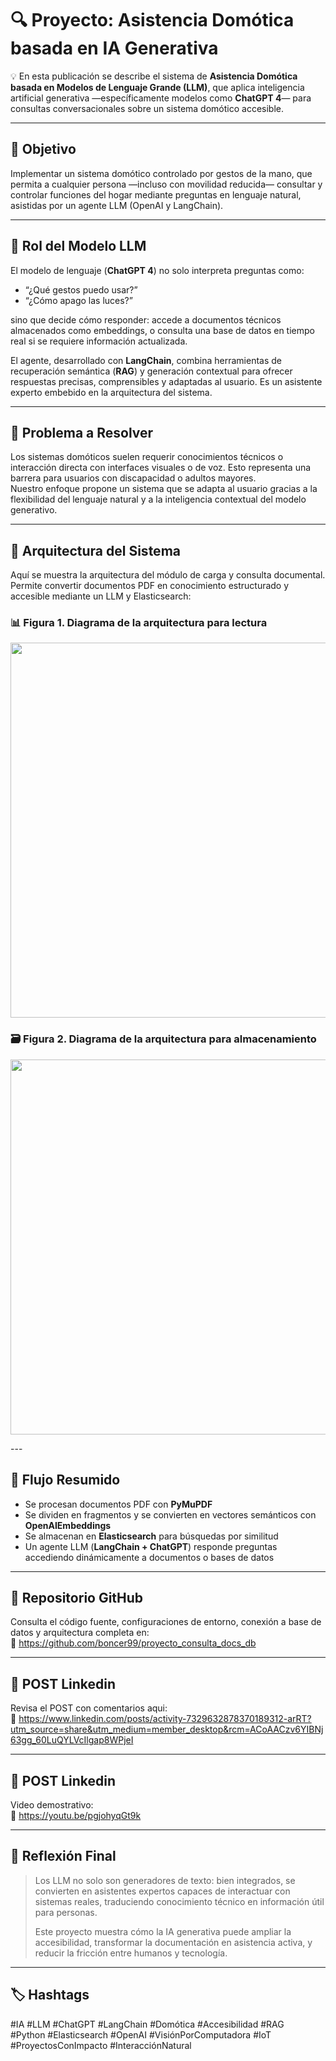# 🔍 Proyecto: Asistencia Domótica basada en IA Generativa

💡 En esta publicación se describe el sistema de **Asistencia Domótica basada en Modelos de Lenguaje Grande (LLM)**, que aplica inteligencia artificial generativa —específicamente modelos como **ChatGPT 4**— para consultas conversacionales sobre un sistema domótico accesible.

---

## 🎯 Objetivo

Implementar un sistema domótico controlado por gestos de la mano, que permita a cualquier persona —incluso con movilidad reducida— consultar y controlar funciones del hogar mediante preguntas en lenguaje natural, asistidas por un agente LLM (OpenAI y LangChain).

---

## 🧠 Rol del Modelo LLM

El modelo de lenguaje (**ChatGPT 4**) no solo interpreta preguntas como:

- “¿Qué gestos puedo usar?”
- “¿Cómo apago las luces?”

sino que decide cómo responder: accede a documentos técnicos almacenados como embeddings, o consulta una base de datos en tiempo real si se requiere información actualizada.

El agente, desarrollado con **LangChain**, combina herramientas de recuperación semántica (**RAG**) y generación contextual para ofrecer respuestas precisas, comprensibles y adaptadas al usuario. Es un asistente experto embebido en la arquitectura del sistema.

---

## 🔧 Problema a Resolver

Los sistemas domóticos suelen requerir conocimientos técnicos o interacción directa con interfaces visuales o de voz. Esto representa una barrera para usuarios con discapacidad o adultos mayores.  
Nuestro enfoque propone un sistema que se adapta al usuario gracias a la flexibilidad del lenguaje natural y a la inteligencia contextual del modelo generativo.

---

## 📐 Arquitectura del Sistema

Aquí se muestra la arquitectura del módulo de carga y consulta documental. Permite convertir documentos PDF en conocimiento estructurado y accesible mediante un LLM y Elasticsearch:

### 📊 Figura 1. Diagrama de la arquitectura para lectura

<p align="center">
  <img src="https://github.com/user-attachments/assets/cd236c9d-a5a8-4c76-a02c-ca09fd8ef92b" width="600"/>
</p>

### 🗃️ Figura 2. Diagrama de la arquitectura para almacenamiento


<p align="center">
  <img src="https://github.com/user-attachments/assets/fb8643f1-6791-46ae-b87e-afa38a9ea469" width="600"/>
</p>
---

## 🔁 Flujo Resumido

- Se procesan documentos PDF con **PyMuPDF**
- Se dividen en fragmentos y se convierten en vectores semánticos con **OpenAIEmbeddings**
- Se almacenan en **Elasticsearch** para búsquedas por similitud
- Un agente LLM (**LangChain + ChatGPT**) responde preguntas accediendo dinámicamente a documentos o bases de datos

---

## 🔗 Repositorio GitHub

Consulta el código fuente, configuraciones de entorno, conexión a base de datos y arquitectura completa en:  
📁 https://github.com/boncer99/proyecto_consulta_docs_db

---

## 🔗 POST Linkedin

Revisa el POST con comentarios aqui:  
📁 https://www.linkedin.com/posts/activity-7329632878370189312-arRT?utm_source=share&utm_medium=member_desktop&rcm=ACoAACzv6YIBNj63gg_60LuQYLVcIlgap8WPjeI

---

## 🔗 POST Linkedin

Video demostrativo:  
📁 https://youtu.be/pgjohyqGt9k

---


## 🧭 Reflexión Final

> Los LLM no solo son generadores de texto: bien integrados, se convierten en asistentes expertos capaces de interactuar con sistemas reales, traduciendo conocimiento técnico en información útil para personas.  
>  
> Este proyecto muestra cómo la IA generativa puede ampliar la accesibilidad, transformar la documentación en asistencia activa, y reducir la fricción entre humanos y tecnología.

---

## 🏷️ Hashtags

#IA #LLM #ChatGPT #LangChain #Domótica #Accesibilidad #RAG  
#Python #Elasticsearch #OpenAI #VisiónPorComputadora #IoT #ProyectosConImpacto #InteracciónNatural
